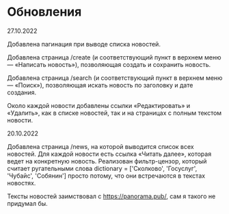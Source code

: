 # Обновления

27.10.2022

Добавлена пагинация при выводе списка новостей.

Добавлена страница /create (и соответствующий пункт в верхнем меню — «Написать новость»), позволяющая создать и сохранить новость.

Добавлена страница /search (и соответствующий пункт в верхнем меню — «Поиск»), позволяющая искать новость по заголовку и дате создания.

Около каждой новости добавлены ссылки «Редактировать» и «Удалить», как в списке новостей, так и на страницах с полным текстом новости.

20.10.2022

Добавлена страница /news, на которой выводится список всех новостей. Для каждой новости есть ссылка «Читать далее», которая ведет на конкретную новость. Реализован фильтр-цензор, который считает ругательными слова dictionary = ['Сколково', 'Госуслуг', 'Чубайс', 'Собянин'] просто потому, что они встречаются в текстах новостях.

Тексты новостей заимствовал с https://panorama.pub/, сам я такого не придумал бы.
